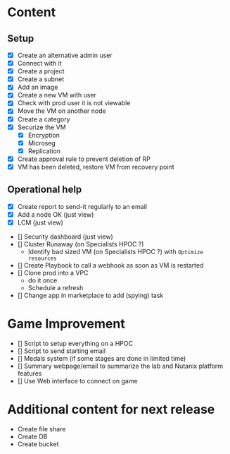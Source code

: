 # Content

## Setup 

- [x] Create an alternative admin user
- [x] Connect with it
- [x] Create a project
- [x] Create a subnet
- [x] Add an image
- [x] Create a new VM with user
- [x] Check with prod user it is not viewable
- [x] Move the VM on another node
- [x] Create a category
- [x] Securize the VM
	- [x] Encryption
	- [x] Microseg
	- [x] Replication
- [x] Create approval rule to prevent deletion of RP
- [x] VM has been deleted, restore VM from recovery point

## Operational help

- [x] Create report to send-it regularly to an email
- [x] Add a node OK (just view)
- [x] LCM (just view)
- [] Security dashboard (just view)
- [] Cluster Runaway (on Specialists HPOC ?)
	- Identify bad sized VM (on Specialists HPOC ?) with `Optimize resources`
- [] Create Playbook to call a webhook as soon as VM is restarted
- [] Clone prod into a VPC
	- do it once
	- Schedule a refresh 
- [] Change app in marketplace to add (spying) task

# Game Improvement
 - [] Script to setup everything on a HPOC
 - [] Script to send starting email
 - [] Medals system (if some stages are done in limited time)
 - [] Summary webpage/email to summarize the lab and Nutanix platform features
 - [] Use Web interface to connect on game

# Additional content for next release
- Create file share
- Create DB
- Create bucket